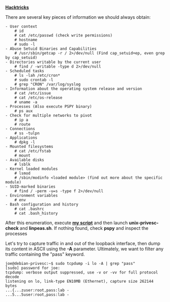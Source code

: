 **[Hacktricks](https://book.hacktricks.xyz/linux-hardening/privilege-escalation)**

There are several key pieces of information we should always obtain:
```text
- User context
	# id
	# cat /etc/passwd (check write permissions)
	# hostname
	# sudo -l
- Abuse Setuid Binaries and Capabilities
	# /usr/sbin/getcap -r / 2>/dev/null (Find cap_setuid+ep, even grep by cap_setuid)
- Directories writable by the current user
	# find / -writable -type d 2>/dev/null
- Scheduled tasks
	# ls -lah /etc/cron*
	# sudo crontab -l
	# grep "CRON" /var/log/syslog
- Information about the operating system release and version
	# cat /etc/issue
	# cat /etc/os-release
	# uname -a
- Processes (Also execute PSPY binary)
	# ps aux
- Check for multiple networks to pivot
	# ip a
	# route
- Connections
	# ss -tulpn
- Applications
	# dpkg -l
- Mounted filesystems
	# cat /etc/fstab
	# mount
- Available disks
	# lsblk
- Kernel loaded modules
	# lsmod
	# /sbin/modinfo <loaded module> (find out more about the specific module)
- SUID-marked binaries
	# find / -perm -u=s -type f 2>/dev/null
- Environment variables
	# env
- Bash configuration and history
	# cat .bashrc
	# cat .bash_history
```

After this enumeration, execute **[my script](https://github.com/ajcriado/burbles-by-peluqqi)** and then launch **unix-privesc-check** and **linpeas.sh**. If nothing found, check **pspy** and inspect the processes

Let's try to capture traffic in and out of the loopback interface, then dump its content in ASCII using the **-A** parameter. Ultimately, we want to filter any traffic containing the "pass" keyword.

```text
joe@debian-privesc:~$ sudo tcpdump -i lo -A | grep "pass"
[sudo] password for joe:
tcpdump: verbose output suppressed, use -v or -vv for full protocol decode
listening on lo, link-type EN10MB (Ethernet), capture size 262144 bytes
...{...zuser:root,pass:lab -
...5...5user:root,pass:lab -
```